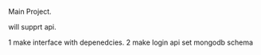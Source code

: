 Main Project.

will supprt api.

1 make interface with depenedcies.
2 make login api set mongodb schema
